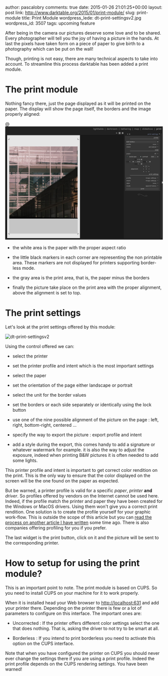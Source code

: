 author: pascalobry
comments: true
date: 2015-01-26 21:01:25+00:00
layout: post
link: http://www.darktable.org/2015/01/print-module/
slug: print-module
title: Print Module
wordpress_lede: dt-print-settingsv2.jpg
wordpress_id: 3507
tags: upcoming feature

After being in the camera our pictures deserve some love and to be shared. Every photographer will tell you the joy of having a picture in the hands. At last the pixels have taken form on a piece of paper to give birth to a photography which can be put on the wall!

Though, printing is not easy, there are many technical aspects to take into account. To streamline this process darktable has been added a print module.


# The print module


Nothing fancy there, just the page displayed as it will be printed on the paper. The display will show the page itself, the borders and the image properly aligned:

@![dt-print-modulev2](dt-print-modulev2.jpg)


  * the white area is the paper with the proper aspect ratio


  * the little black markers in each corner are representing the non printable area. These markers are not displayed for printers supporting border-less mode.


  * the gray area is the print area, that is, the paper minus the borders


  * finally the picture take place on the print area with the proper alignment, above the alignment is set to top.




# The print settings


Let's look at the print settings offered by this module:

![dt-print-settingsv2]({attach}dt-print-settingsv2.jpg)

Using the control offered we can:


  * select the printer


  * set the printer profile and intent which is the most important settings


  * select the paper


  * set the orientation of the page either landscape or portrait


  * select the unit for the border values


  * set the borders or each side separately or identically using the lock button


  * use one of the nine possible alignment of the picture on the page : left, right, bottom-right, centered ...


  * specify the way to export the picture : export profile and intent


  * add a style during the export, this comes handy to add a signature or whatever watermark for example. it is also the way to adjust the exposure, indeed when printing B&W pictures it is often needed to add some lights.


This printer profile and intent is important to get correct color rendition on the print. This is the only way to ensure that the color displayed on the screen will be the one found on the paper as expected.

But be warned, a printer profile is valid for a specific _paper_, _printer_ **and** _driver_. So profiles offered by vendors on the Internet cannot be used here. Indeed, if the profile match the printer and paper they have been created for the Windows or MacOS drivers. Using them won't give you a correct print rendition. One solution is to create the profile yourself for your graphic work-flow. This is outside the scope of this article but you can [read the process on another article I have written](http://pobry.blogspot.fr/2013/06/creating-icc-profile-on-gnulinux.html) some time ago. There is also companies offering profiling for you if you prefer.

The last widget is the print button, click on it and the picture will be sent to the corresponding printer.


# How to setup for using the print module?


This is an important point to note. The print module is based on CUPS. So you need to install CUPS on your machine for it to work properly.

When it is installed head your Web browser to [http://localhost:631](http://localhost:631) and add your printer there. Depending on the printer there is few or a lot of parameters to configure on this interface. The important ones are:




  * Uncorrected : If the printer offers different color settings select the one that does nothing. That is, asking the driver to not try to be smart at all.


  * Borderless : If you intend to print borderless you need to activate this option on the CUPS interface.


Note that when you have configured the printer on CUPS you should never ever change the settings there if you are using a print profile. Indeed the print profile depends on the CUPS rendering settings. You have been warned!
